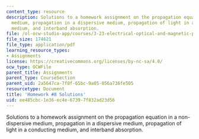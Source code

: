 ```yaml
---
content_type: resource
description: Solutions to a homework assignment on the propagation equation in a non-dispersive
  medium, propagation in a dispersive medium, propagation of light in a conducting
  medium, and interband absorption.
file: /ol-ocw-studio-app/courses/3-23-electrical-optical-and-magnetic-properties-of-materials-fall-2007/ee485cbc1e36ec4e67397f832ad23d56_sol8.pdf
file_size: 174621
file_type: application/pdf
learning_resource_types:
- Assignments
license: https://creativecommons.org/licenses/by-nc-sa/4.0/
ocw_type: OCWFile
parent_title: Assignments
parent_type: CourseSection
parent_uid: 2a5647ca-7f8f-65bc-9a05-056a736fe505
resourcetype: Document
title: 'Homework #8 Solutions'
uid: ee485cbc-1e36-ec4e-6739-7f832ad23d56
---
```

Solutions to a homework assignment on the propagation equation in a non-dispersive medium, propagation in a dispersive medium, propagation of light in a conducting medium, and interband absorption.